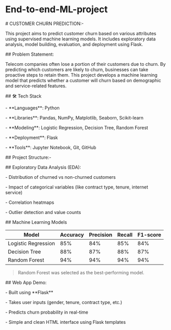 # End-to-end-ML-project

\# CUSTOMER CHURN PREDICTION:-



This project aims to predict customer churn based on various attributes using supervised machine learning models. It includes exploratory data analysis, model building, evaluation, and deployment using Flask.



\## Problem Statement:



Telecom companies often lose a portion of their customers due to churn. By predicting which customers are likely to churn, businesses can take proactive steps to retain them. This project develops a machine learning model that predicts whether a customer will churn based on demographic and service-related features.



\## 🛠️ Tech Stack



\- \*\*Languages\*\*: Python  

\- \*\*Libraries\*\*: Pandas, NumPy, Matplotlib, Seaborn, Scikit-learn  

\- \*\*Modeling\*\*: Logistic Regression, Decision Tree, Random Forest  

\- \*\*Deployment\*\*: Flask  

\- \*\*Tools\*\*: Jupyter Notebook, Git, GitHub



\##  Project Structure:-



\##  Exploratory Data Analysis (EDA):



\- Distribution of churned vs non-churned customers

\- Impact of categorical variables (like contract type, tenure, internet service)

\- Correlation heatmaps

\- Outlier detection and value counts



\##  Machine Learning Models

| Model               | Accuracy | Precision | Recall | F1-score |
|--------------------|----------|-----------|--------|----------|
| Logistic Regression| 85%      | 84%       | 85%    | 84%      |
| Decision Tree      | 88%      | 87%       | 88%    | 87%      |
| Random Forest      | 94%      | 94%       | 94%    | 94%      |



>  Random Forest was selected as the best-performing model.



\##  Web App Demo:



\- Built using \*\*Flask\*\*

\- Takes user inputs (gender, tenure, contract type, etc.)

\- Predicts churn probability in real-time

\- Simple and clean HTML interface using Flask templates



